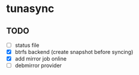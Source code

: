 tunasync
========

## TODO

- [ ] status file
- [x] btrfs backend (create snapshot before syncing)
- [x] add mirror job online
- [ ] debmirror provider
